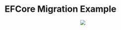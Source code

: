 # EFCore Migration Example

<p align="center">
  <img src="[EFCore-Migration](https://github.com/jwh0124/csharp/assets/34205527/8030c232-de71-465a-a6e4-532c8b6d032b)">
</p>
